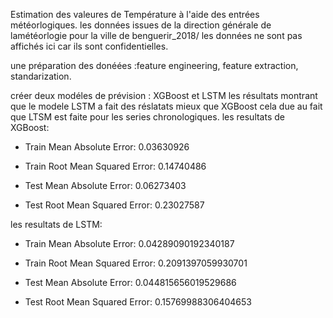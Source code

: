 Estimation des valeures de Température  à l'aide des entrées météorlogiques.
les données issues de la direction générale de lamétéorlogie pour la ville de benguerir_2018/
les données ne sont pas affichés ici car ils sont confidentielles.

une préparation des donéées :feature engineering, feature extraction, standarization.

créer  deux modéles de prévision : XGBoost et LSTM
les résultats montrant que le modele LSTM a fait des réslatats mieux que XGBoost cela due au fait que LTSM est faite pour les series chronologiques.
 les resultats de XGBoost:
 
* Train Mean Absolute Error: 0.03630926

* Train Root Mean Squared Error: 0.14740486

* Test Mean Absolute Error: 0.06273403

* Test Root Mean Squared Error: 0.23027587


 les resultats de LSTM:
 
 * Train Mean Absolute Error: 0.04289090192340187
  
* Train Root Mean Squared Error: 0.2091397059930701
 
* Test Mean Absolute Error: 0.044815656019529686
 
* Test Root Mean Squared Error: 0.15769988306404653

